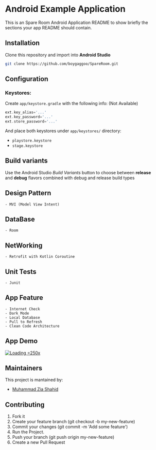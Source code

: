 # Android Example Application

This is an Spare Room Android Application README to show briefly the sections your app README should contain.

## Installation
Clone this repository and import into **Android Studio**
```bash
git clone https://github.com/boygaggoo/SpareRoom.git
```

## Configuration
### Keystores:
Create `app/keystore.gradle` with the following info: (Not Available)
```gradle
ext.key_alias='...'
ext.key_password='...'
ext.store_password='...'
```
And place both keystores under `app/keystores/` directory:
- `playstore.keystore`
- `stage.keystore`


## Build variants
Use the Android Studio *Build Variants* button to choose between **release** and **debug** flavors combined with debug and release build types


## Design Pattern 
	- MVI (Model View Intent)

## DataBase
	- Room

## NetWorking 
	- Retrofit with Kotlin Coroutine 
## Unit Tests	
	- Junit

## App Feature
	- Internet Check
	- Dark Mode
	- Local Database
	- Pull to Refresh
	- Clean Code Architecture

## App Demo

[![Loading](https://raw.githubusercontent.com/boygaggoo/SpareRoom/master/demo.gif) =250x]()

## Maintainers
This project is mantained by:
* [Muhammad Zia Shahid](http://github.com/boygaggoo)


## Contributing

1. Fork it
2. Create your feature branch (git checkout -b my-new-feature)
3. Commit your changes (git commit -m 'Add some feature')
4. Run the Project.
5. Push your branch (git push origin my-new-feature)
6. Create a new Pull Request
